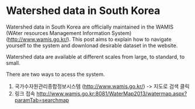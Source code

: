 # Watershed data in South Korea

Watershed data in South Korea are officially maintained in the WAMIS (WAter resources Management Information System) (http://www.wamis.go.kr/). This post aims to explain how to navigate yourself to the system and downlonad desirable dataset in the website.

Watershed data are available at different scales from large, to standard, to small.

There are two ways to acess the system.
1) 국가수자원관리종합정보시스템 (http://www.wamis.go.kr/) -> 지도로 검색 클릭
2) 링크 접속 http://www.wamis.go.kr:8081/WaterMap2013/watermap.aspx?paramTab=searchmap
